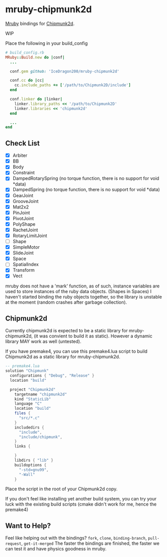 # mruby-chipmunk2d
[Mruby](https://github.com/mruby/mruby) bindings for [Chipmunk2d](https://github.com/slembcke/Chipmunk2D).

WIP

Place the following in your build_config
```ruby
# build_config.rb
MRuby::Build.new do |conf|
  ...

  conf.gem github: 'IceDragon200/mruby-chipmunk2d'

  conf.cc do |cc|
    cc.include_paths += ['/path/to/Chipmunk2D/include']
  end

  conf.linker do |linker|
    linker.library_paths << '/path/to/Chipmunk2D'
    linker.libraries << 'chipmunk2d'
  end

  ...
end
```

## Check List
* [x] Arbiter
* [x] BB
* [x] Body
* [x] Constraint
* [x] DampedRotarySpring  (no torque function, there is no support for void *data)
* [x] DampedSpring        (no torque function, there is no support for void *data)
* [x] GearJoint
* [x] GrooveJoint
* [x] Mat2x2
* [x] PinJoint
* [x] PivotJoint
* [x] PolyShape
* [x] RachetJoint
* [x] RotaryLimitJoint
* [ ] Shape
* [x] SimpleMotor
* [x] SlideJoint
* [x] Space
* [ ] SpatialIndex
* [x] Transform
* [x] Vect

mruby does not have a 'mark' function, as of such, instance variables are used
to store instances of the ruby data objects. (Shapes in Spaces)
I haven't started binding the ruby objects together, so the library is unstable
at the moment (random crashes after garbage collection).

## Chipmunk2d
Currently chipmunk2d is expected to be a static library for mruby-chipmunk2d,
(it was convient to build it as static).
However a dynamic library MAY work as well (untested).

If you have premake4, you can use this premake4.lua script to build Chipmunk2d
as a static library for mruby-chipmunk2d.
```lua
-- premake4.lua
solution "Chipmunk"
  configurations { "Debug", "Release" }
  location "build"

  project "Chipmunk2d"
    targetname "chipmunk2d"
    kind "StaticLib"
    language "C"
    location "build"
    files {
      "src/*.c"
    }
    includedirs {
      "include",
      "include/chipmunk",
    }
    links {

    }
    libdirs { "lib" }
    buildoptions {
      "-std=gnu99",
      "-Wall"
    }
```
Place the script in the root of your Chipmunk2d copy.

If you don't feel like installing yet another build system, you can try
your luck with the existing build scripts
(cmake didn't work for me, hence the premake4)

## Want to Help?
Feel like helping out with the bindings?
`fork`, `clone`, `binding-branch`, `pull-request`, `get-it-merged`
The faster the bindings are finished, the faster we can test it and have physics
goodness in mruby.
